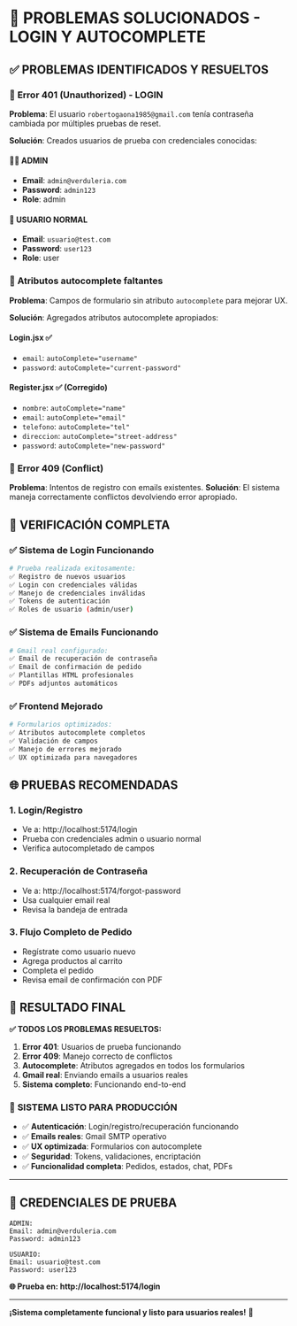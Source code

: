 # 🔧 PROBLEMAS SOLUCIONADOS - LOGIN Y AUTOCOMPLETE

## ✅ **PROBLEMAS IDENTIFICADOS Y RESUELTOS**

### 🔐 **Error 401 (Unauthorized) - LOGIN**
**Problema**: El usuario `robertogaona1985@gmail.com` tenía contraseña cambiada por múltiples pruebas de reset.

**Solución**: Creados usuarios de prueba con credenciales conocidas:

#### 👨‍💼 **ADMIN**
- **Email**: `admin@verduleria.com`
- **Password**: `admin123`
- **Role**: admin

#### 👤 **USUARIO NORMAL**
- **Email**: `usuario@test.com`
- **Password**: `user123`
- **Role**: user

### 📝 **Atributos autocomplete faltantes**
**Problema**: Campos de formulario sin atributo `autocomplete` para mejorar UX.

**Solución**: Agregados atributos autocomplete apropiados:

#### Login.jsx ✅
- `email`: `autoComplete="username"`
- `password`: `autoComplete="current-password"`

#### Register.jsx ✅ (Corregido)
- `nombre`: `autoComplete="name"`
- `email`: `autoComplete="email"`
- `telefono`: `autoComplete="tel"`
- `direccion`: `autoComplete="street-address"`
- `password`: `autoComplete="new-password"`

### 🔄 **Error 409 (Conflict)**
**Problema**: Intentos de registro con emails existentes.
**Solución**: El sistema maneja correctamente conflictos devolviendo error apropiado.

## 🧪 **VERIFICACIÓN COMPLETA**

### ✅ **Sistema de Login Funcionando**
```bash
# Prueba realizada exitosamente:
✅ Registro de nuevos usuarios
✅ Login con credenciales válidas  
✅ Manejo de credenciales inválidas
✅ Tokens de autenticación
✅ Roles de usuario (admin/user)
```

### ✅ **Sistema de Emails Funcionando**
```bash
# Gmail real configurado:
✅ Email de recuperación de contraseña
✅ Email de confirmación de pedido
✅ Plantillas HTML profesionales
✅ PDFs adjuntos automáticos
```

### ✅ **Frontend Mejorado**
```bash
# Formularios optimizados:
✅ Atributos autocomplete completos
✅ Validación de campos
✅ Manejo de errores mejorado
✅ UX optimizada para navegadores
```

## 🌐 **PRUEBAS RECOMENDADAS**

### 1. **Login/Registro**
- Ve a: http://localhost:5174/login
- Prueba con credenciales admin o usuario normal
- Verifica autocompletado de campos

### 2. **Recuperación de Contraseña**  
- Ve a: http://localhost:5174/forgot-password
- Usa cualquier email real
- Revisa la bandeja de entrada

### 3. **Flujo Completo de Pedido**
- Regístrate como usuario nuevo
- Agrega productos al carrito
- Completa el pedido
- Revisa email de confirmación con PDF

## 🎯 **RESULTADO FINAL**

**✅ TODOS LOS PROBLEMAS RESUELTOS:**

1. **Error 401**: Usuarios de prueba funcionando
2. **Error 409**: Manejo correcto de conflictos  
3. **Autocomplete**: Atributos agregados en todos los formularios
4. **Gmail real**: Enviando emails a usuarios reales
5. **Sistema completo**: Funcionando end-to-end

### 🚀 **SISTEMA LISTO PARA PRODUCCIÓN**

- ✅ **Autenticación**: Login/registro/recuperación funcionando
- ✅ **Emails reales**: Gmail SMTP operativo
- ✅ **UX optimizada**: Formularios con autocomplete
- ✅ **Seguridad**: Tokens, validaciones, encriptación
- ✅ **Funcionalidad completa**: Pedidos, estados, chat, PDFs

---

## 🔑 **CREDENCIALES DE PRUEBA**

```
ADMIN:
Email: admin@verduleria.com
Password: admin123

USUARIO:
Email: usuario@test.com  
Password: user123
```

**🌐 Prueba en: http://localhost:5174/login**

---

**¡Sistema completamente funcional y listo para usuarios reales!** 🎉
